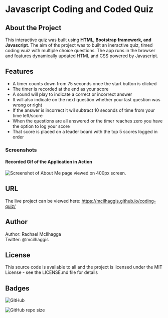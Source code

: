 # Javascript Coding and Coded Quiz 

## About the Project
This interactive quiz was built using **HTML, Bootstrap framework, and Javascript**. The aim of ths project was to built an ineractive quiz, timed coding wuiz with multiple choice questions. The app runs in the browser and features dynamically updated HTML and CSS powered by Javascript. 

## Features 
 * A timer counts down from 75 seconds once the start button is clicked
 * The timer is recorded at the end as your score
 * A sound will play to indicate a correct or incorrect answer
 * It will also indicate on the next question whether your last question was wrong or right 
 * If the answer is incorrect it wil subtract 10 seconds of time from your time left/score
 * When the questions are all answered or the timer reaches zero you have the option to log your score 
 * That score is placed on a leader board with the top 5 scores logged in order


### Screenshots
#### Recorded Gif of the Application in Action
![Screenshot of About Me page viewed on 400px screen.](/assets/images/aboutme-400.png "Screenshot of About Me page viewed on 400px screen.")


## URL
The live project can be viewed here: https://mcilhaggis.github.io/coding-quiz/


## Author
Author: Rachael McIlhagga  
Twitter: @mcilhaggis

## License
This source code is available to all and the project is licensed under the MIT License - see the LICENSE.md file for details

## Badges

![GitHub](https://img.shields.io/github/license/mcilhaggis/responsive-portfolio)

![GitHub repo size](https://img.shields.io/github/repo-size/mcilhaggis/responsive-portfolio)
